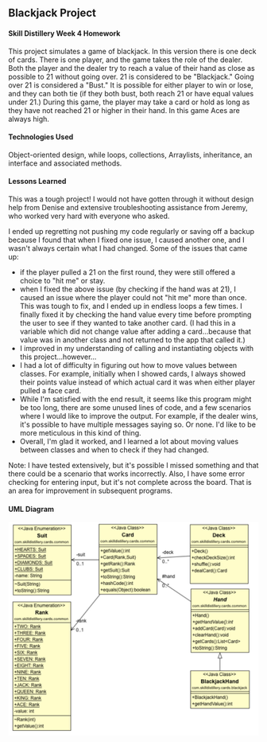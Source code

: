 ## Blackjack Project
 

#### Skill Distillery Week 4 Homework

This project simulates a game of blackjack. In this version there is one deck of cards. There is one player, and the game takes the role of the dealer. Both the player and the dealer try to reach a value of their hand as close as possible to 21 without going over. 21 is considered to be "Blackjack." Going over 21 is considered a "Bust." It is possible for either player to win or lose, and they can both tie (if they both bust, both reach 21 or have equal values under 21.) During this game, the player may take a card or hold as long as they have not reached 21 or higher in their hand. In this game Aces are always high.

#### Technologies Used

Object-oriented design, while loops, collections, Arraylists, inheritance, an interface and associated methods.

#### Lessons Learned

This was a tough project! I would not have gotten through it without design help from Denise and extensive troubleshooting assistance from Jeremy, who worked very hard with everyone who asked.

I ended up regretting not pushing my code regularly or saving off a backup because I found that when I fixed one issue, I caused another one, and I wasn't always certain what I had changed. Some of the issues that came up:
- if the player pulled a 21 on the first round, they were still offered a choice to "hit me" or stay.
- when I fixed the above issue (by checking if the hand was at 21), I caused an issue where the player could not "hit me" more than once. This was tough to fix, and I ended up in endless loops a few times. I finally fixed it by checking the hand value every time before prompting the user to see if they wanted to take another card. (I had this in a variable which did not change value after adding a card...because that value was in another class and not returned to the app that called it.)
- I improved in my understanding of calling and instantiating objects with this project...however...
- I had a lot of difficulty in figuring out how to move values between classes. For example, initially when I showed cards, I always showed their points value instead of which actual card it was when either player pulled a face card.
- While I'm satisfied with the end result, it seems like this program might be too long, there are some unused lines of code, and a few scenarios where I would like to improve the output. For example, if the dealer wins, it's possible to have multiple messages saying so. Or none. I'd like to be more meticulous in this kind of thing.
- Overall, I'm glad it worked, and I learned a lot about moving values between classes and when to check if they had changed.

Note:
I have tested extensively, but it's possible I missed something and that there could be a scenario that works incorrectly. Also, I have some error checking for entering input, but it's not complete across the board. That is an area for improvement in subsequent programs.

#### UML Diagram
![Blackjack UML Diagram](BlackJackUML.jpg)
